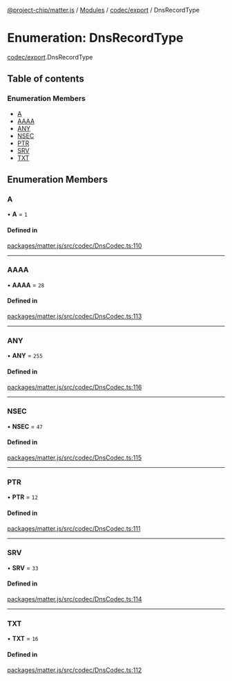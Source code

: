 [@project-chip/matter.js](../README.md) / [Modules](../modules.md) / [codec/export](../modules/codec_export.md) / DnsRecordType

# Enumeration: DnsRecordType

[codec/export](../modules/codec_export.md).DnsRecordType

## Table of contents

### Enumeration Members

- [A](codec_export.DnsRecordType.md#a)
- [AAAA](codec_export.DnsRecordType.md#aaaa)
- [ANY](codec_export.DnsRecordType.md#any)
- [NSEC](codec_export.DnsRecordType.md#nsec)
- [PTR](codec_export.DnsRecordType.md#ptr)
- [SRV](codec_export.DnsRecordType.md#srv)
- [TXT](codec_export.DnsRecordType.md#txt)

## Enumeration Members

### A

• **A** = ``1``

#### Defined in

[packages/matter.js/src/codec/DnsCodec.ts:110](https://github.com/project-chip/matter.js/blob/c0d55745d5279e16fdfaa7d2c564daa31e19c627/packages/matter.js/src/codec/DnsCodec.ts#L110)

___

### AAAA

• **AAAA** = ``28``

#### Defined in

[packages/matter.js/src/codec/DnsCodec.ts:113](https://github.com/project-chip/matter.js/blob/c0d55745d5279e16fdfaa7d2c564daa31e19c627/packages/matter.js/src/codec/DnsCodec.ts#L113)

___

### ANY

• **ANY** = ``255``

#### Defined in

[packages/matter.js/src/codec/DnsCodec.ts:116](https://github.com/project-chip/matter.js/blob/c0d55745d5279e16fdfaa7d2c564daa31e19c627/packages/matter.js/src/codec/DnsCodec.ts#L116)

___

### NSEC

• **NSEC** = ``47``

#### Defined in

[packages/matter.js/src/codec/DnsCodec.ts:115](https://github.com/project-chip/matter.js/blob/c0d55745d5279e16fdfaa7d2c564daa31e19c627/packages/matter.js/src/codec/DnsCodec.ts#L115)

___

### PTR

• **PTR** = ``12``

#### Defined in

[packages/matter.js/src/codec/DnsCodec.ts:111](https://github.com/project-chip/matter.js/blob/c0d55745d5279e16fdfaa7d2c564daa31e19c627/packages/matter.js/src/codec/DnsCodec.ts#L111)

___

### SRV

• **SRV** = ``33``

#### Defined in

[packages/matter.js/src/codec/DnsCodec.ts:114](https://github.com/project-chip/matter.js/blob/c0d55745d5279e16fdfaa7d2c564daa31e19c627/packages/matter.js/src/codec/DnsCodec.ts#L114)

___

### TXT

• **TXT** = ``16``

#### Defined in

[packages/matter.js/src/codec/DnsCodec.ts:112](https://github.com/project-chip/matter.js/blob/c0d55745d5279e16fdfaa7d2c564daa31e19c627/packages/matter.js/src/codec/DnsCodec.ts#L112)
